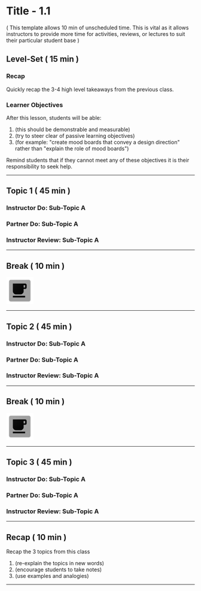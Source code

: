 # Title - 1.1

( This template allows 10 min of unscheduled time. This is vital as it allows instructors to provide more time for activities, reviews, or lectures to suit their particular student base )

## Level-Set ( 15 min )

### Recap

Quickly recap the 3-4 high level takeaways from the previous class. 

### Learner Objectives
After this lesson, students will be able: 
1. (this should be demonstrable and measurable)
2. (try to steer clear of passive learning objectives)
3. (for example: "create mood boards that convey a design direction" rather than "explain the role of mood boards")

Remind students that if they cannot meet any of these objectives it is their responsibility to seek help. 

---
## Topic 1 ( 45 min )

### Instructor Do: Sub-Topic A

### Partner Do: Sub-Topic A

### Instructor Review: Sub-Topic A

---
## Break ( 10 min )
![break][break]

---
## Topic 2 ( 45 min )

### Instructor Do: Sub-Topic A

### Partner Do: Sub-Topic A

### Instructor Review: Sub-Topic A

---
## Break ( 10 min )
![break][break]

---
## Topic 3 ( 45 min )

### Instructor Do: Sub-Topic A

### Partner Do: Sub-Topic A

### Instructor Review: Sub-Topic A

---
## Recap ( 10 min )

Recap the 3 topics from this class
1. (re-explain the topics in new words)
2. (encourage students to take notes)
3. (use examples and analogies)

---

[lecture]: https://github.com/CjJordan/lp-template/blob/master/id-resources/icons/icon_lecture/res/mipmap-hdpi/ic_lecture.png "Lecture"

[demo-code]: https://github.com/CjJordan/lp-template/blob/master/id-resources/icons/icon_demo_code/res/mipmap-hdpi/ic_show_code.png "Demo Code"

[critique]: https://github.com/CjJordan/lp-template/blob/master/id-resources/icons/icon_critique/res/mipmap-hdpi/ic_critique.png "Critique"

[discuss]: https://github.com/CjJordan/lp-template/blob/master/id-resources/icons/icon_discuss/res/mipmap-hdpi/ic_discuss.png "Discussion"

[learn-code]: https://github.com/CjJordan/lp-template/blob/master/id-resources/icons/icon_learn_code/res/mipmap-hdpi/ic_learner_code.png "Learner Code"

[create]: https://github.com/CjJordan/lp-template/blob/master/id-resources/icons/icon_create/res/mipmap-hdpi/ic_create.png "Learner Create"

[research]: https://github.com/CjJordan/lp-template/blob/master/id-resources/icons/icon_research/res/mipmap-hdpi/ic_research.png "Learner Research"

[note]: https://github.com/CjJordan/lp-template/blob/master/id-resources/icons/icon_note/res/mipmap-hdpi/ic_note.png "Note"

[warning]: https://github.com/CjJordan/lp-template/blob/master/id-resources/icons/icon_warning/res/mipmap-hdpi/ic_warning.png "Warning"

[break]: https://github.com/CjJordan/lp-template/blob/master/id-resources/icons/icon_break/res/mipmap-hdpi/ic_break.png "Break"
